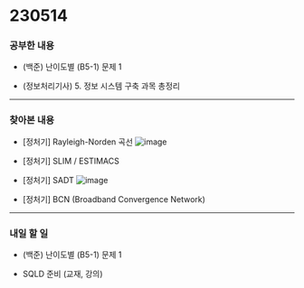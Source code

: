 # 230514

### 공부한 내용

- (백준) 난이도별 (B5-1) 문제 1

- (정보처리기사) 5. 정보 시스템 구축 과목 총정리

---

### 찾아본 내용

- [정처기] Rayleigh-Norden 곡선
  ![image](https://flylib.com/books/1/428/1/html/2/files/07fig01.gif)

- [정처기] SLIM / ESTIMACS

- [정처기] SADT
  ![image](https://www.researchgate.net/profile/Jan-Dietz-2/publication/320298804/figure/fig1/AS:547894501154816@1507639636301/Example-of-an-SADT-activity-diagram.png)

- [정처기] BCN (Broadband Convergence Network)

---

### 내일 할 일

- (백준) 난이도별 (B5-1) 문제 1

- SQLD 준비 (교재, 강의)
